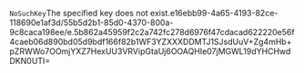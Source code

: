 <?xml version="1.0" encoding="UTF-8"?>
<Error><Code>NoSuchKey</Code><Message>The specified key does not exist.</Message><Key>e16ebb99-4a65-4193-82ce-118690e1af3d/55b5d2b1-85d0-4370-800a-9c8caca198ee/e.5b862a45959f2c2a742fc278d6976f47cdacad622220e56f4caeb06d890bd05d9bdf166f82b1</Key><RequestId>WF3YZXXXDDMTJ1SJ</RequestId><HostId>sdUuV+Zg4mHb+pZRWWo7OOmjYXZ7HexUU3VRVipGtaUj6OOAQHIe07jMGWL19dYHCHwdDKN0UTI=</HostId></Error>